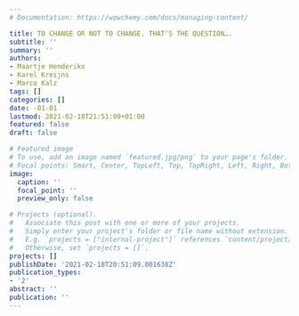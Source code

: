 ```yaml
---
# Documentation: https://wowchemy.com/docs/managing-content/

title: TO CHANGE OR NOT TO CHANGE. THAT’S THE QUESTION….
subtitle: ''
summary: ''
authors:
- Maartje Henderikx
- Karel Kreijns
- Marco Kalz
tags: []
categories: []
date: -01-01
lastmod: 2021-02-18T21:51:09+01:00
featured: false
draft: false

# Featured image
# To use, add an image named `featured.jpg/png` to your page's folder.
# Focal points: Smart, Center, TopLeft, Top, TopRight, Left, Right, BottomLeft, Bottom, BottomRight.
image:
  caption: ''
  focal_point: ''
  preview_only: false

# Projects (optional).
#   Associate this post with one or more of your projects.
#   Simply enter your project's folder or file name without extension.
#   E.g. `projects = ["internal-project"]` references `content/project/deep-learning/index.md`.
#   Otherwise, set `projects = []`.
projects: []
publishDate: '2021-02-18T20:51:09.001638Z'
publication_types:
- '2'
abstract: ''
publication: ''
---
```

